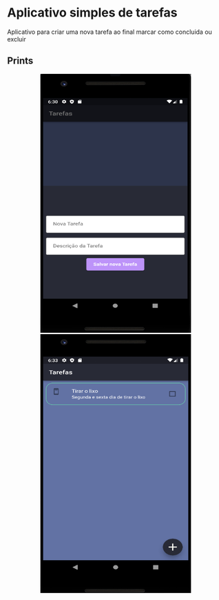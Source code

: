 # Aplicativo simples de tarefas

Aplicativo para criar uma nova tarefa ao final marcar como concluida ou excluir 

## Prints
<p align="center">
  <img src="https://github.com/leandroSalamaia/AppTarefas/blob/master/prints/001.png" width="350" height="600" He title="Tela de Cadastro de uma nova tarefa">
  <img src="https://github.com/leandroSalamaia/AppTarefas/blob/master/prints/002.png" width="350" height="600" He title="Tela das tarefas">
</p>

